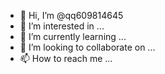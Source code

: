 - 👋 Hi, I’m @qq609814645
- 👀 I’m interested in ...
- 🌱 I’m currently learning ...
- 💞️ I’m looking to collaborate on ...
- 📫 How to reach me ...

<!---
qq609814645/qq609814645 is a ✨ special ✨ repository because its `README.md` (this file) appears on your GitHub profile.
You can click the Preview link to take a look at your changes.
--->
